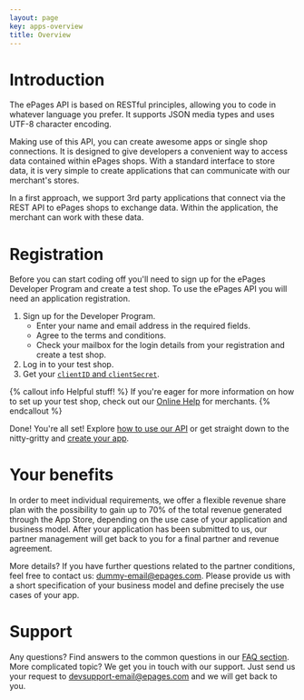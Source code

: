 ```yaml
---
layout: page
key: apps-overview
title: Overview
---
```


# Introduction

The ePages API is based on RESTful principles, allowing you to code in whatever language you prefer. It supports JSON media types and uses UTF-8 character encoding.

Making use of this API, you can create awesome apps or single shop connections. It is designed to give developers a convenient way to access data contained within ePages shops. With a standard interface to store data, it is very simple to create applications that can communicate with our merchant's stores.

In a first approach, we support 3rd party applications that connect via the REST API to ePages shops to exchange data. Within the application, the merchant can work with these data.

# Registration

Before you can start coding off you'll need to sign up for the ePages Developer Program and create a test shop. To use the ePages API you will need an application registration.

1. Sign up for the Developer Program.
    * Enter your name and email address in the required fields.
    * Agree to the terms and conditions.
    * Check your mailbox for the login details from your registration and create a test shop.
2. Log in to your test shop.
3. Get your [`clientID` and `clientSecret`](page:apps-develop-app#get-your-credentials).

{% callout info Helpful stuff! %}
If you're eager for more information on how to set up your test shop, check out our [Online Help](https://www.online-help-center.com/) for merchants.
{% endcallout %}

Done! You're all set! Explore [how to use our API](page:apps-using-the-api) or get straight down to the nitty-gritty and [create your app](page:apps-develop-app#create-an-app).

# Your benefits

In order to meet individual requirements, we offer a flexible revenue share plan with the possibility to gain up to 70% of the total revenue generated through the App Store, depending on the use case of your application and business model. After your application has been submitted to us, our partner management will get back to you for a final partner and revenue agreement.

More details? If you have further questions related to the partner conditions, feel free to contact us: dummy-email@epages.com. Please provide us with a short specification of your business model and define precisely the use cases of your app.

# Support

Any questions? Find answers to the common questions in our [FAQ section](page:faq). More complicated topic? We get you in touch with our support. Just send us your request to devsupport-email@epages.com and we will get back to you.
